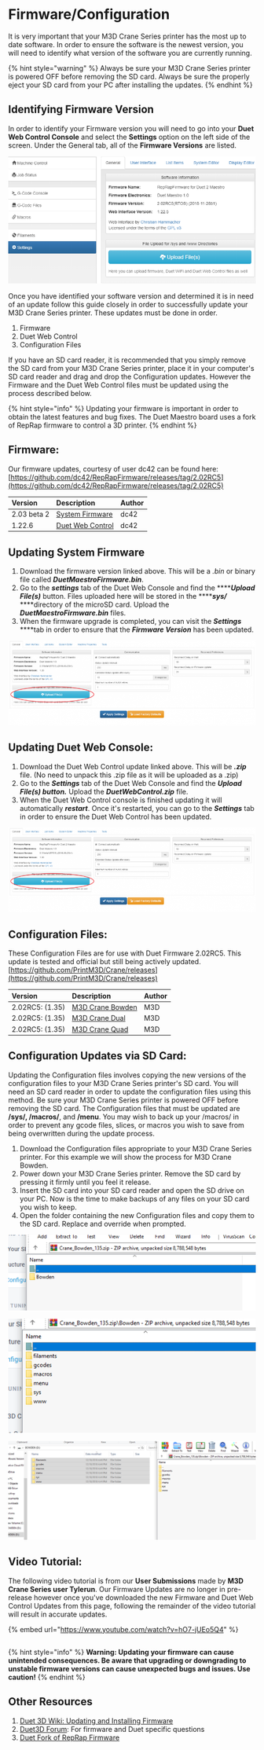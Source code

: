 # Firmware/Configuration

It is very important that your M3D Crane Series printer has the most up to date software. In order to ensure the software is the newest version, you will need to identify what version of the software you are currently running. 

{% hint style="warning" %}
Always be sure your M3D Crane Series printer is powered OFF before removing the SD card. Always be sure the properly eject your SD card from your PC after installing the updates. 
{% endhint %}

## Identifying Firmware Version

In order to identify your Firmware version you will need to go into your **Duet Web Control Console** and select the **Settings** option on the left side of the screen. Under the General tab, all of the **Firmware Versions** are listed. 

![Firmware Information listed in Settings](../.gitbook/assets/capture.PNG)

Once you have identified your software version and determined it is in need of an update follow this guide closely in order to successfully update your M3D Crane Series printer. These updates must be done in order. 

1. Firmware
2. Duet Web Control
3. Configuration Files

If you have an SD card reader, it is recommended that you simply remove the SD card from your M3D Crane Series printer, place it in your computer's SD card reader and drag and drop the Configuration updates. However the Firmware and the Duet Web Control files must be updated using the process described below. 

{% hint style="info" %}
Updating your firmware is important in order to obtain the latest features and bug fixes. The Duet Maestro board uses a fork of RepRap firmware to control a 3D printer. 
{% endhint %}

## Firmware:

Our firmware updates, courtesy of user dc42 can be found here: [https://github.com/dc42/RepRapFirmware/releases/tag/2.02RC5](https://github.com/dc42/RepRapFirmware/releases/tag/2.02RC5)

| Version  | Description  | Author  |
| :--- | :--- | :--- |
| 2.03 beta 2 | [System Firmware](https://github.com/dc42/RepRapFirmware/releases/download/2.03beta2/DuetMaestroFirmware.bin) | dc42 |
| 1.22.6 | [Duet Web Control](https://github.com/dc42/RepRapFirmware/releases/download/2.02/DuetWebControl-1.22.6.zip) | dc42 |

## Updating System Firmware

1. Download the firmware version linked above. This will be a _.bin_ or binary file called _**DuetMaestroFirmware.bin**_.
2. Go to the _**settings**_ tab of the Duet Web Console and find the ****_**Upload File\(s\)**_ button. Files uploaded here will be stored in the ****_**sys/**_ ****directory of the microSD card. Upload the _**DuetMaestroFirmware.bin**_ files.  
3. When the firmware upgrade is completed, you can visit the _**Settings**_ ****tab in order to ensure that the _**Firmware Version**_ has been updated. 

![Upload Files Duet Web Control Console ](../.gitbook/assets/upload.png)

## Updating Duet Web Console:

1. Download the Duet Web Control update linked above. This will be _**.zip**_ file. \(No need to unpack this .zip file as it will be uploaded as a .zip\)
2. Go to the _**Settings**_ tab of the Duet Web Console and find the _**Upload File\(s\) button.**_ Upload the _**DuetWebControl.zip**_ file. 
3. When the Duet Web Control console is finished updating it will automatically _**restart**_. Once it's restarted, you can go to the _**Settings**_ tab in order to ensure the Duet Web Control has been updated.  

![Upload Files Duet Web Control Console](../.gitbook/assets/upload.png)

## Configuration Files:

These Configuration Files are for use with Duet Firmware 2.02RC5. This update is tested and official but still being actively updated. [https://github.com/PrintM3D/Crane/releases](https://github.com/PrintM3D/Crane/releases)

| Version | Description | Author |
| :--- | :--- | :--- |
| 2.02RC5: \(1.35\) | [M3D Crane Bowden](https://github.com/PrintM3D/Crane/releases/download/1.35-master/Crane_Bowden_135.zip) | M3D |
| 2.02RC5: \(1.35\) | [M3D Crane Dual ](https://github.com/PrintM3D/Crane/releases/download/1.35-master/Crane_Dual_135.zip) | M3D |
| 2.02RC5: \(1.35\) | [M3D Crane Quad](https://github.com/PrintM3D/Crane/releases/download/1.35-master/Crane_Quad_135.zip) | M3D |

## Configuration Updates via SD Card:

Updating the Configuration files involves copying the new versions of the configuration files to your M3D Crane Series printer's SD card. You will need an SD card reader in order to update the configuration files using this method. Be sure your M3D Crane Series printer is powered OFF before removing the SD card. The Configuration files that must be updated are **/sys/, /macros/**, and **/menu**. You may wish to back up your /macros/ in order to prevent any gcode files, slices, or macros you wish to save from being overwritten during the update process.  

1. Download the Configuration files appropriate to your M3D Crane Series printer. For this example we will show the process for M3D Crane Bowden. 
2. Power down your M3D Crane Series printer. Remove the SD card by pressing it firmly until you feel it release.
3. Insert the SD card into your SD card reader and open the SD drive on your PC. Now is the time to make backups of any files on your SD card you wish to keep. 
4. Open the folder containing the new Configuration files and copy them to the SD card. Replace and override when prompted. 

![Download the Configuration file](../.gitbook/assets/capture1.PNG)

![Copy the Configuration files](../.gitbook/assets/capture2.PNG)

![Paste, or move Configuration files to the SD card](../.gitbook/assets/capture3.PNG)

## Video Tutorial:

The following video tutorial is from our **User Submissions** made by **M3D Crane Series user Tylerun**. Our Firmware Updates are no longer in pre-release however once you've downloaded the new Firmware and Duet Web Control Updates from this page, following the remainder of the video tutorial will result in accurate updates.   

{% embed url="https://www.youtube.com/watch?v=hO7-jUEo5Q4" %}



##  

{% hint style="info" %}
**Warning: Updating your firmware can cause unintended consequences. Be aware that upgrading or downgrading to unstable firmware versions can cause unexpected bugs and issues. Use caution!**
{% endhint %}

## Other Resources

1. [Duet 3D Wiki: Updating and Installing Firmware](https://duet3d.dozuki.com/Wiki/Installing_and_Updating_Firmware)
2. [Duet3D Forum](https://forum.duet3d.com/): For firmware and Duet specific questions
3. [Duet Fork of RepRap Firmware](https://github.com/dc42/RepRapFirmware)

